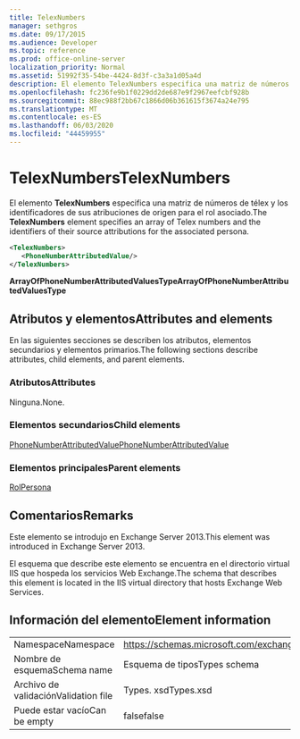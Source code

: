 ```yaml
---
title: TelexNumbers
manager: sethgros
ms.date: 09/17/2015
ms.audience: Developer
ms.topic: reference
ms.prod: office-online-server
localization_priority: Normal
ms.assetid: 51992f35-54be-4424-8d3f-c3a3a1d05a4d
description: El elemento TelexNumbers especifica una matriz de números de télex y los identificadores de sus atribuciones de origen para el rol asociado.
ms.openlocfilehash: fc236fe9b1f0229dd2de687e9f2967eefcbf928b
ms.sourcegitcommit: 88ec988f2bb67c1866d06b361615f3674a24e795
ms.translationtype: MT
ms.contentlocale: es-ES
ms.lasthandoff: 06/03/2020
ms.locfileid: "44459955"
---
```

# <a name="telexnumbers"></a><span data-ttu-id="b8123-103">TelexNumbers</span><span class="sxs-lookup"><span data-stu-id="b8123-103">TelexNumbers</span></span>

<span data-ttu-id="b8123-104">El elemento **TelexNumbers** especifica una matriz de números de télex y los identificadores de sus atribuciones de origen para el rol asociado.</span><span class="sxs-lookup"><span data-stu-id="b8123-104">The **TelexNumbers** element specifies an array of Telex numbers and the identifiers of their source attributions for the associated persona.</span></span> 
  
```XML
<TelexNumbers>
   <PhoneNumberAttributedValue/>
</TelexNumbers>
```

 <span data-ttu-id="b8123-105">**ArrayOfPhoneNumberAttributedValuesType**</span><span class="sxs-lookup"><span data-stu-id="b8123-105">**ArrayOfPhoneNumberAttributedValuesType**</span></span>
## <a name="attributes-and-elements"></a><span data-ttu-id="b8123-106">Atributos y elementos</span><span class="sxs-lookup"><span data-stu-id="b8123-106">Attributes and elements</span></span>

<span data-ttu-id="b8123-107">En las siguientes secciones se describen los atributos, elementos secundarios y elementos primarios.</span><span class="sxs-lookup"><span data-stu-id="b8123-107">The following sections describe attributes, child elements, and parent elements.</span></span>
  
### <a name="attributes"></a><span data-ttu-id="b8123-108">Atributos</span><span class="sxs-lookup"><span data-stu-id="b8123-108">Attributes</span></span>

<span data-ttu-id="b8123-109">Ninguna.</span><span class="sxs-lookup"><span data-stu-id="b8123-109">None.</span></span>
  
### <a name="child-elements"></a><span data-ttu-id="b8123-110">Elementos secundarios</span><span class="sxs-lookup"><span data-stu-id="b8123-110">Child elements</span></span>

[<span data-ttu-id="b8123-111">PhoneNumberAttributedValue</span><span class="sxs-lookup"><span data-stu-id="b8123-111">PhoneNumberAttributedValue</span></span>](phonenumberattributedvalue.md)
  
### <a name="parent-elements"></a><span data-ttu-id="b8123-112">Elementos principales</span><span class="sxs-lookup"><span data-stu-id="b8123-112">Parent elements</span></span>

[<span data-ttu-id="b8123-113">Rol</span><span class="sxs-lookup"><span data-stu-id="b8123-113">Persona</span></span>](persona.md)
  
## <a name="remarks"></a><span data-ttu-id="b8123-114">Comentarios</span><span class="sxs-lookup"><span data-stu-id="b8123-114">Remarks</span></span>

<span data-ttu-id="b8123-115">Este elemento se introdujo en Exchange Server 2013.</span><span class="sxs-lookup"><span data-stu-id="b8123-115">This element was introduced in Exchange Server 2013.</span></span>
  
<span data-ttu-id="b8123-116">El esquema que describe este elemento se encuentra en el directorio virtual IIS que hospeda los servicios Web Exchange.</span><span class="sxs-lookup"><span data-stu-id="b8123-116">The schema that describes this element is located in the IIS virtual directory that hosts Exchange Web Services.</span></span>
  
## <a name="element-information"></a><span data-ttu-id="b8123-117">Información del elemento</span><span class="sxs-lookup"><span data-stu-id="b8123-117">Element information</span></span>

|||
|:-----|:-----|
|<span data-ttu-id="b8123-118">Namespace</span><span class="sxs-lookup"><span data-stu-id="b8123-118">Namespace</span></span>  <br/> |https://schemas.microsoft.com/exchange/services/2006/types  <br/> |
|<span data-ttu-id="b8123-119">Nombre de esquema</span><span class="sxs-lookup"><span data-stu-id="b8123-119">Schema name</span></span>  <br/> |<span data-ttu-id="b8123-120">Esquema de tipos</span><span class="sxs-lookup"><span data-stu-id="b8123-120">Types schema</span></span>  <br/> |
|<span data-ttu-id="b8123-121">Archivo de validación</span><span class="sxs-lookup"><span data-stu-id="b8123-121">Validation file</span></span>  <br/> |<span data-ttu-id="b8123-122">Types. xsd</span><span class="sxs-lookup"><span data-stu-id="b8123-122">Types.xsd</span></span>  <br/> |
|<span data-ttu-id="b8123-123">Puede estar vacío</span><span class="sxs-lookup"><span data-stu-id="b8123-123">Can be empty</span></span>  <br/> |<span data-ttu-id="b8123-124">false</span><span class="sxs-lookup"><span data-stu-id="b8123-124">false</span></span>  <br/> |
   

